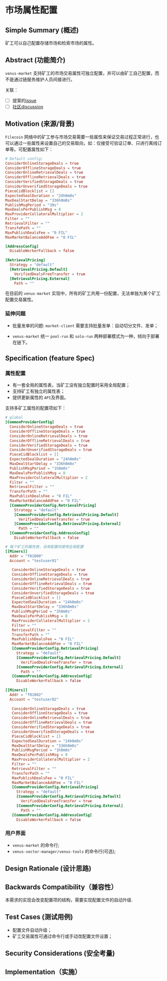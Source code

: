 <!--着重借鉴了FIP的模版：[这里](https://raw.githubusercontent.com/filecoin-project/FIPs/master/templates/template_FTP.md)-->

# 市场属性配置

## Simple Summary (概述)

矿工可以自己配置存储市场和检索市场的属性。

## Abstract (功能简介)

`venus-market` 支持矿工的市场交易属性可独立配置，并可以由矿工自己配置，而不是通过链服务维护人员间接进行。

关联：
- [ ] 提案的[issue](https://github.com/filecoin-project/venus/issues/5410)
- [ ] [社区discussion](https://github.com/filecoin-project/venus/discussions/5425)

## Motivation (来源/背景)

<!--The motivation is critical for new feature design that want to change the product. It should clearly explain why the existing product specification is inadequate to address the problem that this new feature solves.-->
<!--功能设计动机是很重要的。当前现有产品的哪儿些不足，功能需求的来源和背景，等等。在这个feature（设计）完成后，哪儿些问题会得到解决？-->
`Filecoin` 网络中的矿工参与市场交易需要一些属性来保证交易过程正常进行，也可以通过一些属性来设置自己的交易取向，如：仅接受可验证订单、只进行离线订单等。可配置属性如下：

```toml
# Default config:
ConsiderOnlineStorageDeals = true
ConsiderOfflineStorageDeals = true
ConsiderOnlineRetrievalDeals = true
ConsiderOfflineRetrievalDeals = true
ConsiderVerifiedStorageDeals = true
ConsiderUnverifiedStorageDeals = true
PieceCidBlocklist = []
ExpectedSealDuration = "24h0m0s"
MaxDealStartDelay = "336h0m0s"
PublishMsgPeriod = "30s"
MaxDealsPerPublishMsg = 8
MaxProviderCollateralMultiplier = 2
Filter = ""
RetrievalFilter = ""
TransfePath = ""
MaxPublishDealsFee = "0 FIL"
MaxMarketBalanceAddFee = "0 FIL"

[AddressConfig]
  DisableWorkerFallback = false
  
[RetrievalPricing]
  Strategy = "default"
  [RetrievalPricing.Default]
    VerifiedDealsFreeTransfer = true
  [RetrievalPricing.External]
    Path = ""
```

在目前的 `venus-market` 实现中，所有的矿工共用一份配置，无法单独为某个矿工配置交易属性。


### 延伸问题

- 批量发单的问题: `market-client` 需要支持批量发单：自动切分文件、发单；

- `venus-market` 统一 `pool-run` 和 `solo-run` 两种部署模式为一种，倾向于部署在链下。


## Specification (feature Spec)
<!--The technical specification should describe the syntax and semantics of any new feature. The specification should be detailed enough to allow others to easily translate into product implementations. -->
<!--具体的技术spec，需要对feature的syntax，semantics进行描述。Spec需要能够让别人更容易的按照spec去实现这个feature。-->

### 属性配置

- 有一套全局的属性表，当矿工没有独立配置时采用全局配置；
- 支持矿工有独立的属性表；
- 提供更新属性的 `API`及界面。

支持多矿工属性的配置项如下：
```toml
# global
[CommonProviderConfig]
  ConsiderOnlineStorageDeals = true
  ConsiderOfflineStorageDeals = true
  ConsiderOnlineRetrievalDeals = true
  ConsiderOfflineRetrievalDeals = true
  ConsiderVerifiedStorageDeals = true
  ConsiderUnverifiedStorageDeals = true
  PieceCidBlocklist = []
  ExpectedSealDuration = "24h0m0s"
  MaxDealStartDelay = "336h0m0s"
  PublishMsgPeriod = "1h0m0s"
  MaxDealsPerPublishMsg = 8
  MaxProviderCollateralMultiplier = 2
  Filter = ""
  RetrievalFilter = ""
  TransferPath = ""
  MaxPublishDealsFee = "0 FIL"
  MaxMarketBalanceAddFee = "0 FIL"
  [CommonProviderConfig.RetrievalPricing]
    Strategy = "default"
    [CommonProviderConfig.RetrievalPricing.Default]
      VerifiedDealsFreeTransfer = true
    [CommonProviderConfig.RetrievalPricing.External]
      Path = ""
  [CommonProviderConfig.AddressConfig]
    DisableWorkerFallback = false

# 每个矿工的属性表，没有配置则使用全局配置
[[Miners]]
  Addr = "f01000"
  Account = "testuser01"
  
   ConsiderOnlineStorageDeals = true
   ConsiderOfflineStorageDeals = true
   ConsiderOnlineRetrievalDeals = true
   ConsiderOfflineRetrievalDeals = true
   ConsiderVerifiedStorageDeals = true
   ConsiderUnverifiedStorageDeals = true
   PieceCidBlocklist = []
   ExpectedSealDuration = "24h0m0s"
   MaxDealStartDelay = "336h0m0s"
   PublishMsgPeriod = "1h0m0s"
   MaxDealsPerPublishMsg = 8
   MaxProviderCollateralMultiplier = 2
   Filter = ""
   RetrievalFilter = ""
   TransferPath = ""
   MaxPublishDealsFee = "0 FIL"
   MaxMarketBalanceAddFee = "0 FIL"
   [CommonProviderConfig.RetrievalPricing]
     Strategy = "default"
     [CommonProviderConfig.RetrievalPricing.Default]
       VerifiedDealsFreeTransfer = true
     [CommonProviderConfig.RetrievalPricing.External]
       Path = ""
   [CommonProviderConfig.AddressConfig]
     DisableWorkerFallback = false
      
[[Miners]]
  Addr = "f01002"
  Account = "testuser02"
  
   ConsiderOnlineStorageDeals = true
   ConsiderOfflineStorageDeals = true
   ConsiderOnlineRetrievalDeals = true
   ConsiderOfflineRetrievalDeals = true
   ConsiderVerifiedStorageDeals = true
   ConsiderUnverifiedStorageDeals = true
   PieceCidBlocklist = []
   ExpectedSealDuration = "24h0m0s"
   MaxDealStartDelay = "336h0m0s"
   PublishMsgPeriod = "1h0m0s"
   MaxDealsPerPublishMsg = 8
   MaxProviderCollateralMultiplier = 2
   Filter = ""
   RetrievalFilter = ""
   TransferPath = ""
   MaxPublishDealsFee = "0 FIL"
   MaxMarketBalanceAddFee = "0 FIL"
   [CommonProviderConfig.RetrievalPricing]
     Strategy = "default"
     [CommonProviderConfig.RetrievalPricing.Default]
       VerifiedDealsFreeTransfer = true
     [CommonProviderConfig.RetrievalPricing.External]
       Path = ""
   [CommonProviderConfig.AddressConfig]
     DisableWorkerFallback = false
```

### 用户界面

- `venus-market` 的命令行;
- `venus-sector-manager/venus-tools` 的命令行(可选);


## Design Rationale (设计思路)
<!--The rationale fleshes out the specification by describing what motivated the design and why particular design decisions were made. It should describe alternate designs that were considered and related work. -->
<!--设计思路基于上面的spec，描述了设计上的一些选择，以及为什么使用了这些选择。-->

## Backwards Compatibility（兼容性）
<!--All design/feature that introduce backwards incompatibilities must include a section describing these incompatibilities and their severity. The design/feature must explain how the author proposes to deal with these incompatibilities.-->
<!--所有功能设计都需要包含向前兼容性问题的描述。如，有哪儿些和之前版本不兼容的地方，不兼容地方的严重性，等等。功能设计文档需要包含作者如何处理/解决这些不兼容问题。-->

本需求的实现会改变配置项的结构，需要实现配置文件的自动升级.

## Test Cases (测试用例)
<!--Test cases for an implementation. Links to test cases if applicable.-->
<!--测试用例，如果有的话。-->

- 配置文件自动升级；
- 矿工交易属性可通过命令行或手动改配置文件设置；

## Security Considerations (安全考量)
<!--All design/feature must contain a section that discusses the security implications/considerations relevant to the proposed change. Include information that might be important for security discussions, surfaces risks and can be used throughout the life cycle of the proposal. E.g. include security-relevant design decisions, concerns, important discussions, implementation-specific guidance and pitfalls, an outline of threats and risks and how they are being addressed.-->
<!--安全问题，如果有的话。-->

## Implementation（实施）
<!--Include any implementation details that you find may be helpful to elaborate your design. This may be a flow chart, an architecture diagram, system work flow chart.-->
<!--任何有助于展示设计意图的图标，等等都可以添加在这里。-->
